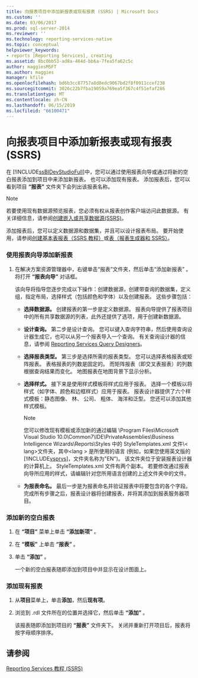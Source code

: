 ```yaml
---
title: 向报表项目中添加新报表或现有报表 (SSRS) | Microsoft Docs
ms.custom: ''
ms.date: 03/06/2017
ms.prod: sql-server-2014
ms.reviewer: ''
ms.technology: reporting-services-native
ms.topic: conceptual
helpviewer_keywords:
- reports [Reporting Services], creating
ms.assetid: 8bc0bb53-ad8a-464d-bb6a-7fea5fa62c5c
author: maggiesMSFT
ms.author: maggies
manager: kfile
ms.openlocfilehash: bd6b3cc87757a8d0edc9067bd2f8f0911ccef238
ms.sourcegitcommit: 3026c22b7fba19059a769ea5f367c4f51efaf286
ms.translationtype: MT
ms.contentlocale: zh-CN
ms.lasthandoff: 06/15/2019
ms.locfileid: "66100471"
---
```

# <a name="add-a-new-or-existing-report-to-a-report-project-ssrs"></a>向报表项目中添加新报表或现有报表 (SSRS)
  在 [!INCLUDE[ssBIDevStudioFull](../../includes/ssbidevstudiofull-md.md)]中，您可以通过使用报表向导或通过将新的空白报表添加到项目中来添加新报表。 也可以添加现有报表。 添加报表后，您可以看到项目 **“报表”** 文件夹下会列出该报表名称。  
  
> [!NOTE]  
>  若要使用现有数据源预览报表，您必须有权从报表创作客户端访问此数据源。 有关详细信息，请参阅[创建嵌入或共享数据源&#40;SSRS&#41;](../create-an-embedded-or-shared-data-source-ssrs.md)。  
  
 添加报表后，您可以定义数据源和数据集，并且可以设计报表布局。 要开始使用，请参阅[创建基本表报表（SSRS 教程）](../create-a-basic-table-report-ssrs-tutorial.md)或[表（报表生成器和 SSRS）](../report-design/tables-report-builder-and-ssrs.md)。  
  
### <a name="to-add-a-new-report-using-the-report-wizard"></a>使用报表向导添加新报表  
  
1.  在解决方案资源管理器中，右键单击“报表”文件夹，然后单击“添加新报表”  。 将打开 **“报表向导”** 对话框。  
  
     该向导将指导您逐步完成以下操作：创建数据源，创建带查询的数据集，定义组，指定布局，选择样式（包括颜色和字体）以及创建报表。 这些步骤包括：  
  
    -   **选择数据源。** 创建报表的第一步是定义数据源。 报表向导提供了报表项目中的所有共享数据源的列表，此外还提供了选项，用于创建新数据源。  
  
    -   **设计查询。** 第二步是设计查询。 您可以键入查询字符串，然后使用查询设计器生成它，也可以从另一个报表导入一个查询。 有关查询设计器的信息，请参阅 [Reporting Services Query Designers](../reporting-services-query-designers.md)。  
  
    -   **选择报表类型。** 第三步是选择所需的报表类型。 您可以选择表格报表或矩阵报表。 表格报表的列数是固定的。 而矩阵报表（即交叉表报表）的列数根据查询结果而变化。 地图报表在地图背景下显示分析。  
  
    -   **选择样式。** 接下来是使用样式模板将样式应用于报表。 选择一个模板以将样式（如字体、颜色和边框样式）应用于报表。 报表设计器提供了六个样式模板：静态图像、 林、 公司、 粗体、 海洋和泛型。 您还可以添加其他样式模板。  
  
        > [!NOTE]  
        >  您可以修改现有模板或添加新的通过编辑 \Program Files\Microsoft Visual Studio 10.0\Common7\IDE\PrivateAssemblies\Business Intelligence Wizards\Reports\Styles 中的 StyleTemplates.xml 文件\\< lang\>文件夹，其中\<lang > 是所使用的语言 (例如，如果您使用英文版的[!INCLUDE[vsprvs](../../includes/vsprvs-md.md)]，文件夹名称为"EN")。 该文件夹位于安装报表设计器的计算机上。 StyleTemplates.xml 文件有两个副本。 若要修改通过报表向导所应用的样式，请编辑针对您所用语言创建的上述文件夹中的文件。  
  
    -   **为报表命名。**  最后一步是为报表命名并验证报表中将要包含的各个字段。 完成所有步骤之后，报表设计器将创建报表，并将其添加到报表服务器项目。  
  
### <a name="to-add-a-new-blank-report"></a>添加新的空白报表  
  
1.  在 **“项目”** 菜单上单击 **“添加新项”** 。  
  
2.  在 **“模板”** 上单击 **“报表”** 。  
  
3.  单击 **“添加”** 。  
  
     一个新的空白报表随即添加到项目中并显示在设计图面上。  
  
### <a name="to-add-an-existing-report"></a>添加现有报表  
  
1.  从**项目**菜单上，单击**添加**，然后**现有项**。  
  
2.  浏览到 .rdl 文件所在的位置并选择它，然后单击 **“添加”** 。  
  
     该报表随即添加到项目的 **“报表”** 文件夹下。 关闭并重新打开项目后，报表将按字母顺序排序。  
  
## <a name="see-also"></a>请参阅  
 [Reporting Services 教程 (SSRS)](../reporting-services-tutorials-ssrs.md)  
  
  
